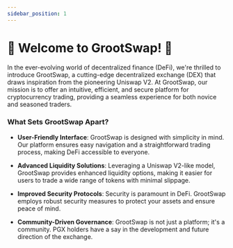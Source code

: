 ```yaml
---
sidebar_position: 1
---
```


# 🌱 Welcome to GrootSwap! 🌱

In the ever-evolving world of decentralized finance (DeFi), we're thrilled to introduce GrootSwap, a cutting-edge decentralized exchange (DEX) that draws inspiration from the pioneering Uniswap V2. At GrootSwap, our mission is to offer an intuitive, efficient, and secure platform for cryptocurrency trading, providing a seamless experience for both novice and seasoned traders.

### What Sets GrootSwap Apart?

-   **User-Friendly Interface**: GrootSwap is designed with simplicity in mind. Our platform ensures easy navigation and a straightforward trading process, making DeFi accessible to everyone.

-   **Advanced Liquidity Solutions**: Leveraging a Uniswap V2-like model, GrootSwap provides enhanced liquidity options, making it easier for users to trade a wide range of tokens with minimal slippage.

-   **Improved Security Protocols**: Security is paramount in DeFi. GrootSwap employs robust security measures to protect your assets and ensure peace of mind.

-   **Community-Driven Governance**: GrootSwap is not just a platform; it's a community. PGX holders have a say in the development and future direction of the exchange.
